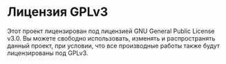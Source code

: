 # Лицензия GPLv3

Этот проект лицензирован под лицензией GNU General Public License v3.0. Вы можете свободно использовать, изменять и распространять данный проект, при условии, что все производные работы также будут лицензированы под GPLv3.
